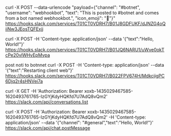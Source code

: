 curl -X POST --data-urlencode "payload={\"channel\": \"#botnet\", \"username\": \"webhookbot\", \"text\": \"This is posted to #botnet and comes from a bot named webhookbot.\", \"icon_emoji\": \":ghost:\"}" https://hooks.slack.com/services/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

curl -X POST -H 'Content-type: application/json' --data '{"text":"Hello, World!"}' https://hooks.slack.com/services/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

post noti to botnnet
curl -X POST -H 'Content-type: application/json' --data '{"text":"Restarting client web"}' https://hooks.slack.com/services/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

curl -X GET -H 'Authorization: Bearer xoxb-1435029467585-1620493761765-IzGYjKdyHQKfd7U7AdQ8vQm2' https://slack.com/api/conversations.list

curl -X POST -H 'Authorization: Bearer xoxb-1435029467585-1620493761765-IzGYjKdyHQKfd7U7AdQ8vQm2' -H 'Content-type: application/json' --data '{"channel": "#general","text":"Hello, World!"}' https://slack.com/api/chat.postMessage
